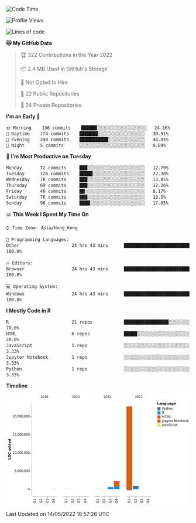 

<!--**wt12318/wt12318** is a ✨ _special_ ✨ repository because its `README.md` (this file) appears on your GitHub profile.-->

<!--START_SECTION:waka-->
![Code Time](http://img.shields.io/badge/Code%20Time-175%20hrs%2056%20mins-blue)

![Profile Views](http://img.shields.io/badge/Profile%20Views-7-blue)

![Lines of code](https://img.shields.io/badge/From%20Hello%20World%20I%27ve%20Written-26%20Million%20lines%20of%20code-blue)

**🐱 My GitHub Data** 

> 🏆 322 Contributions in the Year 2022
 > 
> 📦 2.4 MB Used in GitHub's Storage 
 > 
> 🚫 Not Opted to Hire
 > 
> 📜 22 Public Repositories 
 > 
> 🔑 24 Private Repositories  
 > 
**I'm an Early 🐤** 

```text
🌞 Morning    136 commits    ██████░░░░░░░░░░░░░░░░░░░   24.16% 
🌆 Daytime    174 commits    ███████░░░░░░░░░░░░░░░░░░   30.91% 
🌃 Evening    248 commits    ███████████░░░░░░░░░░░░░░   44.05% 
🌙 Night      5 commits      ░░░░░░░░░░░░░░░░░░░░░░░░░   0.89%

```
📅 **I'm Most Productive on Tuesday** 

```text
Monday       72 commits     ███░░░░░░░░░░░░░░░░░░░░░░   12.79% 
Tuesday      126 commits    █████░░░░░░░░░░░░░░░░░░░░   22.38% 
Wednesday    78 commits     ███░░░░░░░░░░░░░░░░░░░░░░   13.85% 
Thursday     69 commits     ███░░░░░░░░░░░░░░░░░░░░░░   12.26% 
Friday       46 commits     ██░░░░░░░░░░░░░░░░░░░░░░░   8.17% 
Saturday     76 commits     ███░░░░░░░░░░░░░░░░░░░░░░   13.5% 
Sunday       96 commits     ████░░░░░░░░░░░░░░░░░░░░░   17.05%

```


📊 **This Week I Spent My Time On** 

```text
⌚︎ Time Zone: Asia/Hong_Kong

💬 Programming Languages: 
Other                    24 hrs 43 mins      █████████████████████████   100.0%

🔥 Editors: 
Browser                  24 hrs 43 mins      █████████████████████████   100.0%

💻 Operating System: 
Windows                  24 hrs 43 mins      █████████████████████████   100.0%

```

**I Mostly Code in R** 

```text
R                        21 repos            █████████████████░░░░░░░░   70.0% 
HTML                     6 repos             █████░░░░░░░░░░░░░░░░░░░░   20.0% 
JavaScript               1 repo              ░░░░░░░░░░░░░░░░░░░░░░░░░   3.33% 
Jupyter Notebook         1 repo              ░░░░░░░░░░░░░░░░░░░░░░░░░   3.33% 
Python                   1 repo              ░░░░░░░░░░░░░░░░░░░░░░░░░   3.33%

```


**Timeline**

![Chart not found](https://raw.githubusercontent.com/wt12318/wt12318/main/charts/bar_graph.png) 


 Last Updated on 14/05/2022 18:57:26 UTC
<!--END_SECTION:waka-->



